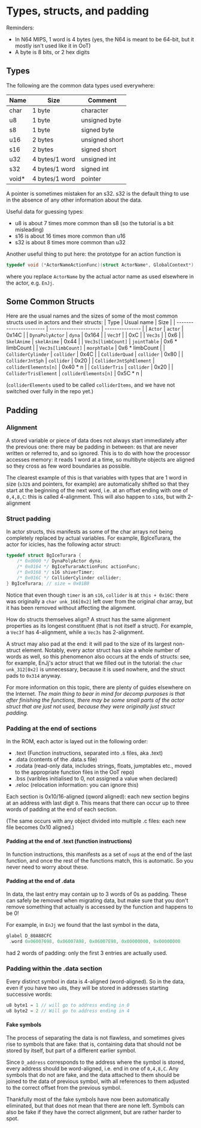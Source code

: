 # Types, structs, and padding

Reminders:
- In N64 MIPS, 1 word is 4 bytes (yes, the N64 is meant to be 64-bit, but it mostly isn't used like it in OoT)
- A byte is 8 bits, or 2 hex digits


## Types

The following are the common data types used everywhere:

| Name  | Size            | Comment        |
| ----  | -----           | --------       |
| char  | 1 byte          | character      |
| u8    | 1 byte          | unsigned byte  |
| s8    | 1 byte          | signed byte    |
| u16   | 2 bytes         | unsigned short |
| s16   | 2 bytes         | signed short   |
| u32   | 4 bytes/1 word  | unsigned int   |
| s32   | 4 bytes/1 word  | signed int     |
| void* | 4 bytes/1 word  | pointer        |

A pointer is sometimes mistaken for an s32. s32 is the default thing to use in the absence of any other information about the data.

Useful data for guessing types:
- u8 is about 7 times more common than s8 (so the tutorial is a bit misleading)
- s16 is about 16 times more common than u16
- s32 is about 8 times more common than u32

Another useful thing to put here: the prototype for an action function is
```C
typedef void (*ActorNameActionFunc)(struct ActorName*, GlobalContext*);
```
where you replace `ActorName` by the actual actor name as used elsewhere in the actor, e.g. `EnJj`.


## Some Common Structs



Here are the usual names and the sizes of some of the most common structs used in actors and their structs:
| Type                    | Usual name            | Size            |
| ----------------------- | --------------------- | --------------- |
| `Actor`                 | `actor`               | 0x14C           |
| `DynaPolyActor`         | `dyna`                | 0x164           |
| `Vec3f`                 |                       | 0xC             |
| `Vec3s`                 |                       | 0x6             |
| `SkelAnime`             | `skelAnime`           | 0x44            |
| `Vec3s[limbCount]`      | `jointTable`          | 0x6 * limbCount |
| `Vec3s[limbCount]`      | `morphTable`          | 0x6 * limbCount |
| `ColliderCylinder`      | `collider`            | 0x4C            |
| `ColliderQuad`          | `collider`            | 0x80            |
| `ColliderJntSph`        | `collider`            | 0x20            |
| `ColliderJntSphElement` | `colliderElements[n]` | 0x40 * n        |
| `ColliderTris`          | `collider`            | 0x20            |
| `ColliderTrisElement`   | `colliderElements[n]` | 0x5C * n        |

(`colliderElements` used to be called `colliderItems`, and we have not switched over fully in the repo yet.)

## Padding

### Alignment

A stored variable or piece of data does not always start immediately after the previous one: there may be padding in between: `0`s that are never written or referred to, and so ignored. This is to do with how the processor accesses memory: it reads 1 word at a time, so multibyte objects are aligned so they cross as few word boundaries as possible.

The clearest example of this is that variables with types that are 1 word in size (`s32`s and pointers, for example) are automatically shifted so that they start at the beginning of the next word, i.e. at an offset ending with one of `0,4,8,C`: this is called 4-alignment. This will also happen to `s16`s, but with 2-alignment

### Struct padding

In actor structs, this manifests as some of the char arrays not being completely replaced by actual variables. For example, BgIceTurara, the actor for icicles, has the following actor struct:

```C
typedef struct BgIceTurara {
    /* 0x0000 */ DynaPolyActor dyna;
    /* 0x0164 */ BgIceTuraraActionFunc actionFunc;
    /* 0x0168 */ s16 shiverTimer;
    /* 0x016C */ ColliderCylinder collider;
} BgIceTurara; // size = 0x01B8
```

Notice that even though `timer` is an `s16`, `collider` is at `this + 0x16C`: there was originally a `char unk_166[0x2]` left over from the original char array, but it has been removed without affecting the alignment.

How do structs themselves align? A struct has the same alignment properties as its longest constituent (that is not itself a struct). For example, a `Vec3f` has 4-alignment, while a `Vec3s` has 2-alignment.

A struct may also pad at the end: it will pad to the size of its largest non-struct element. Notably, every actor struct has size a whole number of words as well, so this phenomenon also occurs at the ends of structs: see, for example, EnJj's actor struct that we filled out in the tutorial: the `char unk_312[0x2]` is unnecessary, because it is used nowhere, and the struct pads to `0x314` anyway.

For more information on this topic, there are plenty of guides elsewhere on the Internet. *The main thing to bear in mind for decomp purposes is that after finishing the functions, there may be some small parts of the actor struct that are just not used, because they were originally just struct padding.*

### Padding at the end of sections

<!-- a file is made up of multiple sections
.text (instructions)
.data
.rodata (read only data, includes strings, floats, jumptables etc)
.bss (zero initialized variables, not assigned a value when declared)
.reloc (only relevant for overlays, used to reloc pointers when loaded dynamically)

each of these sections are 0x10/16 aligned, meaning the compiler will insert padding between each section to align them to an address that ends in 0

any new entry in .data must be 4 aligned no matter its size
(i forgot if rodata bss is 4 aligned for each new entry, should find that out)

additionally, if an object is split into multiple c files, you will see a 16 alignment in the different sections at the point of the file split -->



In the ROM, each actor is layed out in the following order:

- .text (Function instructions, separated into .s files, aka .text)
- .data (contents of the .data.s file)
- .rodata (read-only data, includes strings, floats, jumptables etc., moved to the appropriate function files in the OoT repo)
- .bss (varibles initialised to 0, not assigned a value when declared)
- .reloc (relocation information: you can ignore this)

Each section is 0x10/16-aligned (qword aligned): each new section begins at an address with last digit `0`. This means that there can occur up to three words of padding at the end of each section.

(The same occurs with any object divided into multiple .c files: each new file becomes 0x10 aligned.)

#### Padding at the end of .text (function instructions)

In function instructions, this manifests as a set of `nop`s at the end of the last function, and once the rest of the functions match, this is automatic. So you never need to worry about these.

#### Padding at the end of .data

In data, the last entry may contain up to 3 words of 0s as padding. These can safely be removed when migrating data, but make sure that you don't remove something that actually is accessed by the function and happens to be 0!

For example, in `EnJj` we found that the last symbol in the data,
```C
glabel D_80A88CFC
 .word 0x06007698, 0x06007A98, 0x06007E98, 0x00000000, 0x00000000
```
had 2 words of padding: only the first 3 entries are actually used.

### Padding within the .data section

Every distinct symbol in data is 4-aligned (word-aligned). So in the data, even if you have two `u8`s, they will be stored in addresses starting successive words:

```C
u8 byte1 = 1 // will go to address ending in 0
u8 byte2 = 2 // Will go to address ending in 4
```

#### Fake symbols

The process of separating the data is not flawless, and sometimes gives rise to symbols that are fake: that is, containing data that should not be stored by itself, but part of a different earlier symbol.

Since `D_address` corresponds to the address where the symbol is stored, every address should be word-aligned, i.e. end in one of `0,4,8,C`. Any symbols that do not are fake, and the data attached to them should be joined to the data of previous symbol, with all references to them adjusted to the correct offset from the previous symbol.

Thankfully most of the fake symbols have now been automatically eliminated, but that does not mean that there are none left. Symbols can also be fake if they have the correct alignment, but are rather harder to spot.
